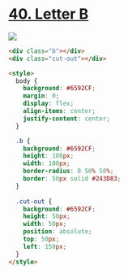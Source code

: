 # [40. Letter B](https://cssbattle.dev/play/40)

![](https://cssbattle.dev/targets/40.png)

```HTML
<div class="b"></div>
<div class="cut-out"></div>

<style>
  body {
    background: #6592CF;
    margin: 0;
    display: flex;
    align-items: center;
    justify-content: center;
  }

  .b {
    background: #6592CF;
    height: 100px;
    width: 100px;
    border-radius: 0 50% 50%;
    border: 50px solid #243D83;
  }
  
  .cut-out {
    background: #6592CF;
    height: 50px;
    width: 50px;
    position: absolute;
    top: 50px;
    left: 150px;
  }
</style>

```
